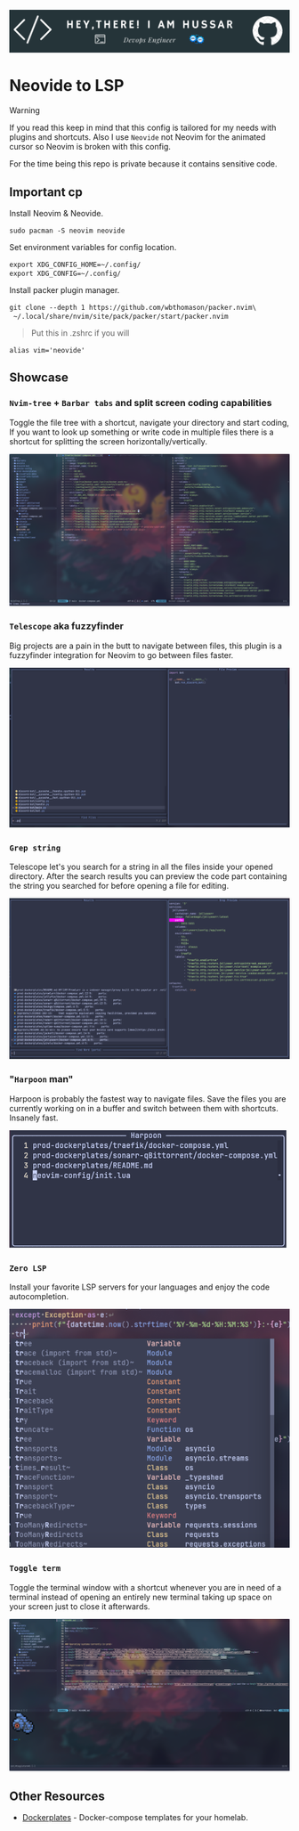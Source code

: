 ![Header](./img/hussar-header-image.png)
# Neovide to LSP

> [!WARNING]
> If you read this keep in mind that this config is tailored for my needs with plugins and shortcuts. Also I use `Neovide` not Neovim for the animated cursor so Neovim is broken with this config.

For the time being this repo is private because it contains sensitive code.

## Important cp
Install Neovim & Neovide.
```
sudo pacman -S neovim neovide
```

Set environment variables for config location.
```
export XDG_CONFIG_HOME=~/.config/
export XDG_CONFIG=~/.config/
```

Install packer plugin manager.
```
git clone --depth 1 https://github.com/wbthomason/packer.nvim\
 ~/.local/share/nvim/site/pack/packer/start/packer.nvim
```

> Put this in .zshrc if you will
```
alias vim='neovide'
```

## Showcase
### `Nvim-tree` + `Barbar tabs` and split screen coding capabilities
Toggle the file tree with a shortcut, navigate your directory and start coding, If you want to look up something or write code in multiple files there is a shortcut for splitting the screen horizontally/vertically.

<img src="./img/nvim-tree.png">

### `Telescope` aka fuzzyfinder
Big projects are a pain in the butt to navigate between files, this plugin is a fuzzyfinder integration for Neovim to go between files faster.

<img src="./img/fuzzyfinder.png">

### `Grep string` 
Telescope let's you search for a string in all the files inside your opened directory. After the search results you can preview the code part containing the string you searched for before opening a file for editing.

<img src="./img/grepString.png">

### "`Harpoon` man"
Harpoon is probably the fastest way to navigate files. Save the files you are currently working on in a buffer and switch between them with shortcuts. Insanely fast.

<img src="./img/harpoon.png">

### `Zero LSP`
Install your favorite LSP servers for your languages and enjoy the code autocompletion.

<img src="./img/zero-lsp.png">

### `Toggle term`
Toggle the terminal window with a shortcut whenever you are in need of a terminal instead of opening an entirely new terminal taking up space on your screen just to close it afterwards.

<img src="./img/toggleTerm.png">

## Other Resources

- [Dockerplates](https://github.com/somedayitwillend/prod-dockerplates) - Docker-compose templates for your homelab.
